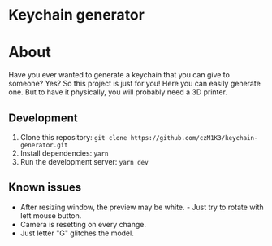 # Keychain generator

# About
Have you ever wanted to generate a keychain that you can give to someone? Yes? So this project is just for you!
Here you can easily generate one. But to have it physically, you will probably need a 3D printer.

## Development
1. Clone this repository: `git clone https://github.com/czM1K3/keychain-generator.git`
1. Install dependencies: `yarn`
1. Run the development server: `yarn dev`

## Known issues
- After resizing window, the preview may be white. - Just try to rotate with left mouse button.
- Camera is resetting on every change.
- Just letter "G" glitches the model.
